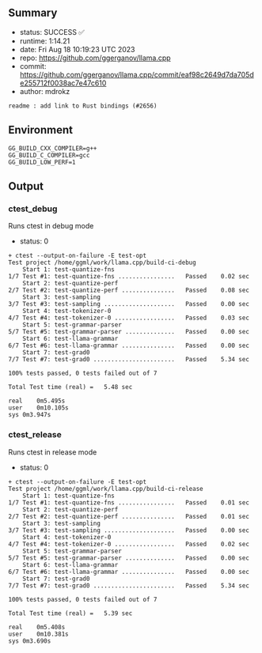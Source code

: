 ## Summary

- status:  SUCCESS ✅
- runtime: 1:14.21
- date:    Fri Aug 18 10:19:23 UTC 2023
- repo:    https://github.com/ggerganov/llama.cpp
- commit:  https://github.com/ggerganov/llama.cpp/commit/eaf98c2649d7da705de255712f0038ac7e47c610
- author:  mdrokz
```
readme : add link to Rust bindings (#2656)
```

## Environment

```
GG_BUILD_CXX_COMPILER=g++
GG_BUILD_C_COMPILER=gcc
GG_BUILD_LOW_PERF=1
```

## Output

### ctest_debug

Runs ctest in debug mode
- status: 0
```
+ ctest --output-on-failure -E test-opt
Test project /home/ggml/work/llama.cpp/build-ci-debug
    Start 1: test-quantize-fns
1/7 Test #1: test-quantize-fns ................   Passed    0.02 sec
    Start 2: test-quantize-perf
2/7 Test #2: test-quantize-perf ...............   Passed    0.08 sec
    Start 3: test-sampling
3/7 Test #3: test-sampling ....................   Passed    0.00 sec
    Start 4: test-tokenizer-0
4/7 Test #4: test-tokenizer-0 .................   Passed    0.03 sec
    Start 5: test-grammar-parser
5/7 Test #5: test-grammar-parser ..............   Passed    0.00 sec
    Start 6: test-llama-grammar
6/7 Test #6: test-llama-grammar ...............   Passed    0.00 sec
    Start 7: test-grad0
7/7 Test #7: test-grad0 .......................   Passed    5.34 sec

100% tests passed, 0 tests failed out of 7

Total Test time (real) =   5.48 sec

real	0m5.495s
user	0m10.105s
sys	0m3.947s
```

### ctest_release

Runs ctest in release mode
- status: 0
```
+ ctest --output-on-failure -E test-opt
Test project /home/ggml/work/llama.cpp/build-ci-release
    Start 1: test-quantize-fns
1/7 Test #1: test-quantize-fns ................   Passed    0.01 sec
    Start 2: test-quantize-perf
2/7 Test #2: test-quantize-perf ...............   Passed    0.01 sec
    Start 3: test-sampling
3/7 Test #3: test-sampling ....................   Passed    0.00 sec
    Start 4: test-tokenizer-0
4/7 Test #4: test-tokenizer-0 .................   Passed    0.02 sec
    Start 5: test-grammar-parser
5/7 Test #5: test-grammar-parser ..............   Passed    0.00 sec
    Start 6: test-llama-grammar
6/7 Test #6: test-llama-grammar ...............   Passed    0.00 sec
    Start 7: test-grad0
7/7 Test #7: test-grad0 .......................   Passed    5.34 sec

100% tests passed, 0 tests failed out of 7

Total Test time (real) =   5.39 sec

real	0m5.408s
user	0m10.381s
sys	0m3.690s
```
